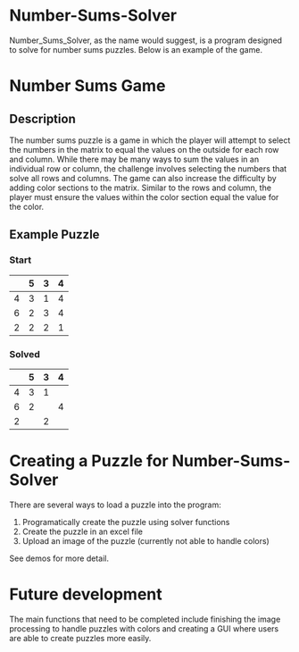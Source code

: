 # Number-Sums-Solver
Number_Sums_Solver, as the name would suggest, is a program designed to solve for number sums puzzles. Below is an example of the game.

# Number Sums Game 

## Description
The number sums puzzle is a game in which the player will attempt to select the numbers in the matrix to equal the values on the outside for each row and column. While there may be many ways to sum the values in an individual row or column, the challenge involves selecting the numbers that solve all rows and columns. The game can also increase the difficulty by adding color sections to the matrix. Similar to the rows and column, the player must ensure the values within the color section equal the value for the color. 

## Example Puzzle

### Start
|   | 5 | 3 | 4 |
|---|---|---|---|
| 4 | 3 | 1 | 4 |
| 6 | 2 | 3 | 4 |
| 2 | 2 | 2 | 1 |

### Solved
|   | 5 | 3 | 4 |
|---|---|---|---|
| 4 | 3 | 1 |   |
| 6 | 2 |   | 4 |
| 2 |   | 2 |   |

# Creating a Puzzle for Number-Sums-Solver
There are several ways to load a puzzle into the program:
1. Programatically create the puzzle using solver functions
2. Create the puzzle in an excel file
3. Upload an image of the puzzle (currently not able to handle colors)

See demos for more detail.

# Future development
The main functions that need to be completed include finishing the image processing to handle puzzles with colors and creating a GUI where users are able to create puzzles more easily.
